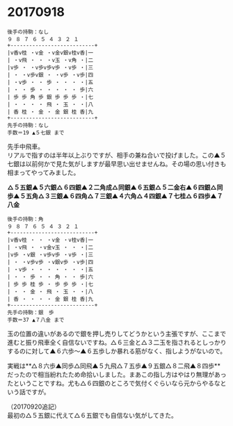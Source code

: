 # 20170918

```
後手の持駒：なし 
９ ８ ７ ６ ５ ４ ３ ２ １ 
+---------------------------+ 
|v香v桂 ・v金 ・v金v銀v桂v香|一 
| ・v飛 ・ ・ ・v玉 ・v角 ・|二 
|v歩 ・ ・v歩v歩v歩 ・v歩 ・|三 
| ・ ・v歩v銀 ・ ・v歩 ・v歩|四 
| ・v歩 ・ ・ 歩 ・ ・ ・ ・|五 
| ・ ・ 歩 ・ ・ ・ ・ ・ 歩|六 
| 歩 歩 角 歩 銀 歩 歩 歩 ・|七 
| ・ ・ ・ ・ 飛 ・ 玉 ・ ・|八 
| 香 桂 ・ 金 ・ 金 銀 桂 香|九 
+---------------------------+ 
先手の持駒：なし 
手数＝19 ▲５七銀 まで
```

先手中飛車。  
リアルで指すのは半年以上ぶりですが、相手の兼ね合いで投げました。この▲５七銀は以前何かで見た気がしますが最早思い出せませんね。その場の思い付きも相まってやってみました。

**△５五銀▲５六銀△６四銀▲２二角成△同銀▲６五銀△５二金右▲６四銀△同歩▲５五角△３三銀▲６四角△７三銀▲４六角△４四銀▲７七桂△６四歩▲７八金**

```
後手の持駒：角　 
９ ８ ７ ６ ５ ４ ３ ２ １ 
+---------------------------+ 
|v香v桂 ・ ・ ・v金 ・v桂v香|一 
| ・v飛 ・ ・v金v玉 ・ ・ ・|二 
|v歩 ・v銀 ・v歩v歩 ・v歩 ・|三 
| ・ ・v歩v歩 ・v銀v歩 ・v歩|四 
| ・v歩 ・ ・ ・ ・ ・ ・ ・|五 
| ・ ・ 歩 ・ ・ 角 ・ ・ 歩|六 
| 歩 歩 桂 歩 ・ 歩 歩 歩 ・|七 
| ・ ・ 金 ・ 飛 ・ 玉 ・ ・|八 
| 香 ・ ・ ・ ・ 金 銀 桂 香|九 
+---------------------------+ 
先手の持駒：銀　歩　 
手数＝37 ▲７八金 まで
```

玉の位置の違いがあるので銀を押し売りしてどうかという主張ですが、ここまで進むと振り飛車全く自信ないですね。△６三金と△３二玉を指されるとしっかりするのに対して▲６六歩～▲６五歩しか暴れる筋がなく、指しようがないので。

実戦は**△８六歩▲同歩△同飛▲５九飛△７五歩▲９五銀△８二飛▲８四歩**だったので相当紛れたため命拾いしました。まあこの指し方はやはり無理があったということですね。尤も△６四銀のところで気付くぐらいなら元からやるなという話ですが。

（20170920追記）  
最初の△５五銀に代えて△６五銀でも自信ない気がしてきた。